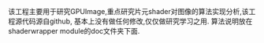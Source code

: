 该工程主要用于研究GPUImage,重点研究片元shader对图像的算法实现分析,该工程源代码源自github,
基本上没有做任何修改,仅仅做研究学习之用.
算法说明放在shaderwrapper module的doc文件夹下面.
